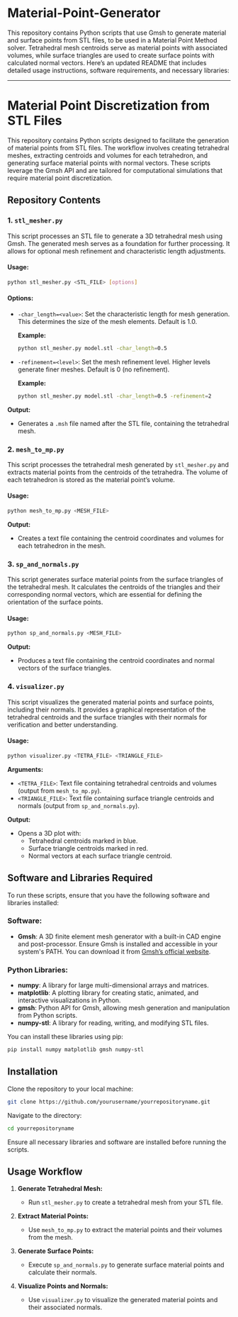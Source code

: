 # Material-Point-Generator
This repository contains Python scripts that use Gmsh to generate material and surface points from STL files, to be used in a Material Point Method solver. Tetrahedral mesh centroids serve as material points with associated volumes, while surface triangles are used to create surface points with calculated normal vectors.
Here’s an updated README that includes detailed usage instructions, software requirements, and necessary libraries:

---

# Material Point Discretization from STL Files

This repository contains Python scripts designed to facilitate the generation of material points from STL files. The workflow involves creating tetrahedral meshes, extracting centroids and volumes for each tetrahedron, and generating surface material points with normal vectors. These scripts leverage the Gmsh API and are tailored for computational simulations that require material point discretization.

## Repository Contents

### 1. `stl_mesher.py`
This script processes an STL file to generate a 3D tetrahedral mesh using Gmsh. The generated mesh serves as a foundation for further processing. It allows for optional mesh refinement and characteristic length adjustments.

#### **Usage:**
```bash
python stl_mesher.py <STL_FILE> [options]
```
#### **Options:**
- `-char_length=<value>`: Set the characteristic length for mesh generation. This determines the size of the mesh elements. Default is 1.0.
  
  **Example:**
  ```bash
  python stl_mesher.py model.stl -char_length=0.5
  ```

- `-refinement=<level>`: Set the mesh refinement level. Higher levels generate finer meshes. Default is 0 (no refinement).
  
  **Example:**
  ```bash
  python stl_mesher.py model.stl -char_length=0.5 -refinement=2
  ```

**Output:**
- Generates a `.msh` file named after the STL file, containing the tetrahedral mesh.

### 2. `mesh_to_mp.py`
This script processes the tetrahedral mesh generated by `stl_mesher.py` and extracts material points from the centroids of the tetrahedra. The volume of each tetrahedron is stored as the material point’s volume.

#### **Usage:**
```bash
python mesh_to_mp.py <MESH_FILE>
```

**Output:**
- Creates a text file containing the centroid coordinates and volumes for each tetrahedron in the mesh.

### 3. `sp_and_normals.py`
This script generates surface material points from the surface triangles of the tetrahedral mesh. It calculates the centroids of the triangles and their corresponding normal vectors, which are essential for defining the orientation of the surface points.

#### **Usage:**
```bash
python sp_and_normals.py <MESH_FILE>
```

**Output:**
- Produces a text file containing the centroid coordinates and normal vectors of the surface triangles.

### 4. `visualizer.py`
This script visualizes the generated material points and surface points, including their normals. It provides a graphical representation of the tetrahedral centroids and the surface triangles with their normals for verification and better understanding.

#### **Usage:**
```bash
python visualizer.py <TETRA_FILE> <TRIANGLE_FILE>
```

**Arguments:**
- `<TETRA_FILE>`: Text file containing tetrahedral centroids and volumes (output from `mesh_to_mp.py`).
- `<TRIANGLE_FILE>`: Text file containing surface triangle centroids and normals (output from `sp_and_normals.py`).

**Output:**
- Opens a 3D plot with:
  - Tetrahedral centroids marked in blue.
  - Surface triangle centroids marked in red.
  - Normal vectors at each surface triangle centroid.

## Software and Libraries Required

To run these scripts, ensure that you have the following software and libraries installed:

### **Software:**
- **Gmsh**: A 3D finite element mesh generator with a built-in CAD engine and post-processor. Ensure Gmsh is installed and accessible in your system's PATH. You can download it from [Gmsh’s official website](http://gmsh.info/).

### **Python Libraries:**
- **numpy**: A library for large multi-dimensional arrays and matrices.
- **matplotlib**: A plotting library for creating static, animated, and interactive visualizations in Python.
- **gmsh**: Python API for Gmsh, allowing mesh generation and manipulation from Python scripts.
- **numpy-stl**: A library for reading, writing, and modifying STL files.

You can install these libraries using pip:

```bash
pip install numpy matplotlib gmsh numpy-stl
```

## Installation

Clone the repository to your local machine:

```bash
git clone https://github.com/yourusername/yourrepositoryname.git
```

Navigate to the directory:

```bash
cd yourrepositoryname
```

Ensure all necessary libraries and software are installed before running the scripts.

## Usage Workflow

1. **Generate Tetrahedral Mesh:**
   - Run `stl_mesher.py` to create a tetrahedral mesh from your STL file.
   
2. **Extract Material Points:**
   - Use `mesh_to_mp.py` to extract the material points and their volumes from the mesh.
   
3. **Generate Surface Points:**
   - Execute `sp_and_normals.py` to generate surface material points and calculate their normals.
   
4. **Visualize Points and Normals:**
   - Use `visualizer.py` to visualize the generated material points and their associated normals.
